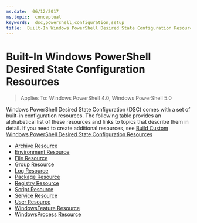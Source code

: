 ```yaml
---
ms.date:  06/12/2017
ms.topic:  conceptual
keywords:  dsc,powershell,configuration,setup
title:  Built-In Windows PowerShell Desired State Configuration Resources
---
```


# Built-In Windows PowerShell Desired State Configuration Resources

> Applies To: Windows PowerShell 4.0, Windows PowerShell 5.0

Windows PowerShell Desired State Configuration (DSC) comes with a set of built-in configuration resources. The following table provides an alphabetical list of these resources and links to topics that describe them in detail. If you need to create additional resources, see [Build Custom Windows PowerShell Desired State Configuration Resources](authoringResource.md)

* [Archive Resource](archiveResource.md)
* [Environment Resource](environmentResource.md)
* [File Resource](fileResource.md)
* [Group Resource](groupResource.md)
* [Log Resource](logResource.md)
* [Package Resource](packageResource.md)
* [Registry Resource](registryResource.md)
* [Script Resource](scriptResource.md)
* [Service Resource](serviceResource.md)
* [User Resource](userResource.md)
* [WindowsFeature Resource](windowsfeatureResource.md)
* [WindowsProcess Resource](windowsProcessResource.md)